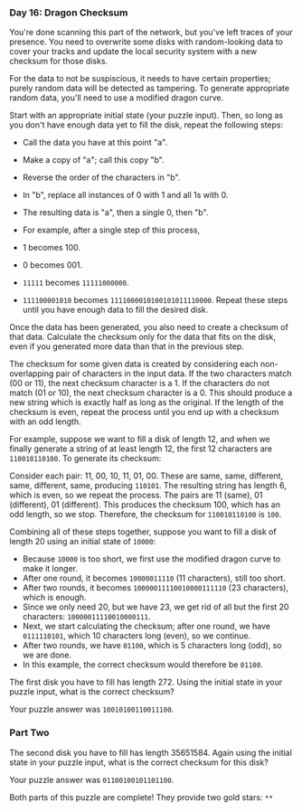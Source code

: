 ### Day 16: Dragon Checksum

You're done scanning this part of the network, but you've left traces of your presence. You need to overwrite some disks with random-looking data to cover your tracks and update the local security system with a new checksum for those disks.

For the data to not be suspiscious, it needs to have certain properties; purely random data will be detected as tampering. To generate appropriate random data, you'll need to use a modified dragon curve.

Start with an appropriate initial state (your puzzle input). Then, so long as you don't have enough data yet to fill the disk, repeat the following steps:

- Call the data you have at this point "a".
- Make a copy of "a"; call this copy "b".
- Reverse the order of the characters in "b".
- In "b", replace all instances of 0 with 1 and all 1s with 0.
- The resulting data is "a", then a single 0, then "b".
- For example, after a single step of this process,

- 1 becomes 100.
- 0 becomes 001.
- `11111` becomes `11111000000`.
- `111100001010` becomes `1111000010100101011110000`.
Repeat these steps until you have enough data to fill the desired disk.

Once the data has been generated, you also need to create a checksum of that data. Calculate the checksum only for the data that fits on the disk, even if you generated more data than that in the previous step.

The checksum for some given data is created by considering each non-overlapping pair of characters in the input data. If the two characters match (00 or 11), the next checksum character is a 1. If the characters do not match (01 or 10), the next checksum character is a 0. This should produce a new string which is exactly half as long as the original. If the length of the checksum is even, repeat the process until you end up with a checksum with an odd length.

For example, suppose we want to fill a disk of length 12, and when we finally generate a string of at least length 12, the first 12 characters are `110010110100`. To generate its checksum:

Consider each pair: 11, 00, 10, 11, 01, 00.
These are same, same, different, same, different, same, producing `110101`.
The resulting string has length 6, which is even, so we repeat the process.
The pairs are 11 (same), 01 (different), 01 (different).
This produces the checksum 100, which has an odd length, so we stop.
Therefore, the checksum for `110010110100` is `100`.

Combining all of these steps together, suppose you want to fill a disk of length 20 using an initial state of `10000`:

- Because `10000` is too short, we first use the modified dragon curve to make it longer.
- After one round, it becomes `10000011110` (11 characters), still too short.
- After two rounds, it becomes `10000011110010000111110` (23 characters), which is enough.
- Since we only need 20, but we have 23, we get rid of all but the first 20 characters: `10000011110010000111`.
- Next, we start calculating the checksum; after one round, we have `0111110101`, which 10 characters long (even), so we continue.
- After two rounds, we have `01100`, which is 5 characters long (odd), so we are done.
- In this example, the correct checksum would therefore be `01100`.

The first disk you have to fill has length 272. Using the initial state in your puzzle input, what is the correct checksum?

Your puzzle answer was `10010100110011100`.

### Part Two

The second disk you have to fill has length 35651584. Again using the initial state in your puzzle input, what is the correct checksum for this disk?

Your puzzle answer was `01100100101101100`.

Both parts of this puzzle are complete! They provide two gold stars: `**`

